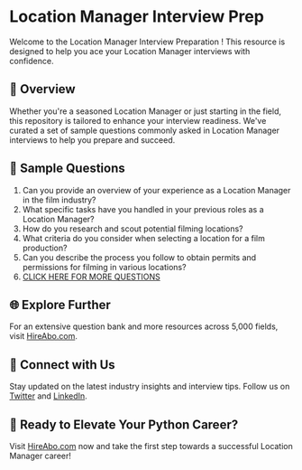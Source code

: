 # Location Manager Interview Prep

Welcome to the Location Manager Interview Preparation ! This resource is designed to help you ace your Location Manager interviews with confidence.

## 🚀 Overview

Whether you're a seasoned Location Manager or just starting in the field, this repository is tailored to enhance your interview readiness. We've curated a set of sample questions commonly asked in Location Manager interviews to help you prepare and succeed.

## 📝 Sample Questions

1. Can you provide an overview of your experience as a Location Manager in the film industry?
2. What specific tasks have you handled in your previous roles as a Location Manager?
3. How do you research and scout potential filming locations?
4. What criteria do you consider when selecting a location for a film production?
5. Can you describe the process you follow to obtain permits and permissions for filming in various locations?
6. [CLICK HERE FOR MORE QUESTIONS](https://hireabo.com/job/16_2_13/Location%20Manager)

## 🌐 Explore Further

For an extensive question bank and more resources across 5,000 fields, visit [HireAbo.com](https://www.hireabo.com).

## 📱 Connect with Us

Stay updated on the latest industry insights and interview tips. Follow us on [Twitter](https://twitter.com/hireabo) and [LinkedIn](https://www.linkedin.com/in/hire-abo-3609972a8/).

## 🚀 Ready to Elevate Your Python Career?

Visit [HireAbo.com](https://www.hireabo.com) now and take the first step towards a successful Location Manager career!